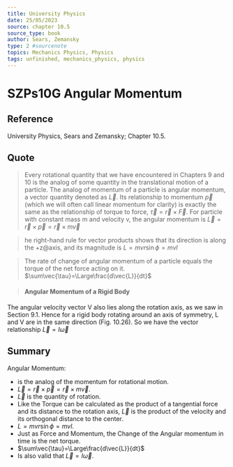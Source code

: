 ```yaml
---
title: University Physics
date: 25/05/2023
source: chapter 10.5
source_type: book 
author: Sears, Zemansky
type: 2 #sourcenote
topics: Mechanics Physics, Physics
tags: unfinished, mechanics_physics, physics
---
```

# SZPs10G Angular Momentum

## **Reference**
University Physics, Sears and Zemansky; Chapter 10.5.

## **Quote**
> Every rotational quantity that we have encountered in Chapters 9 and 10 is the analog of some quantity in the translational motion of a particle. The analog of momentum of a particle is angular momentum, a vector quantity denoted as $\vec{L}$. Its relationship to momentum $\vec{p}$ (which we will often call linear momentum for clarity) is exactly the same as the relationship of torque to force, $\vec{\tau}=\vec{r}\times\vec{F}$. For  particle with constant mass m and velocity v, the angular momentum is
$\vec{L}=\vec{r}\times\vec{p}=\vec{r}\times m\vec{v}$

> he right-hand rule for vector products shows that its direction is 
along the +z@axis, and its magnitude is
$L = mvr\sin\phi = mvl$

> The rate of change of angular momentum of a particle equals the torque of the net force acting on it. 
$\sum\vec{\tau}=\Large\frac{d\vec{L}}{dt}$

> #### Angular Momentum of a Rigid Body
The angular velocity vector V also lies along the rotation axis, as we saw in Section 9.1. Hence for a rigid body rotating around an axis of symmetry, L and V are in the same direction (Fig. 10.26). So we have the vector relationship
$\vec{L} = I\vec{\omega}$


## **Summary**
Angular Momentum:
- is the analog of the momentum for rotational motion.
- $\vec{L}=\vec{r}\times\vec{p}=\vec{r}\times m\vec{v}$.
- $\vec{L}$ is the quantity of rotation.
- Like the Torque can be calculated as the product of a tangential force and its distance to the rotation axis, $\vec{L}$ is the product of the velocity and its orthogonal distance to the center.
- $L = mvr\sin\phi = mvl$.
- Just as Force and Momentum, the Change of the Angular momentum in time is the net torque.
- $\sum\vec{\tau}=\Large\frac{d\vec{L}}{dt}$
- Is also valid that $\vec{L} = I\vec{\omega}$.

